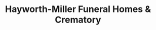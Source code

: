 ---
title: "Hayworth-Miller Funeral Homes & Crematory"
url: /lewisville/hayworth-miller-funeral-homes-and-crematory/
shop: funeral directors
---